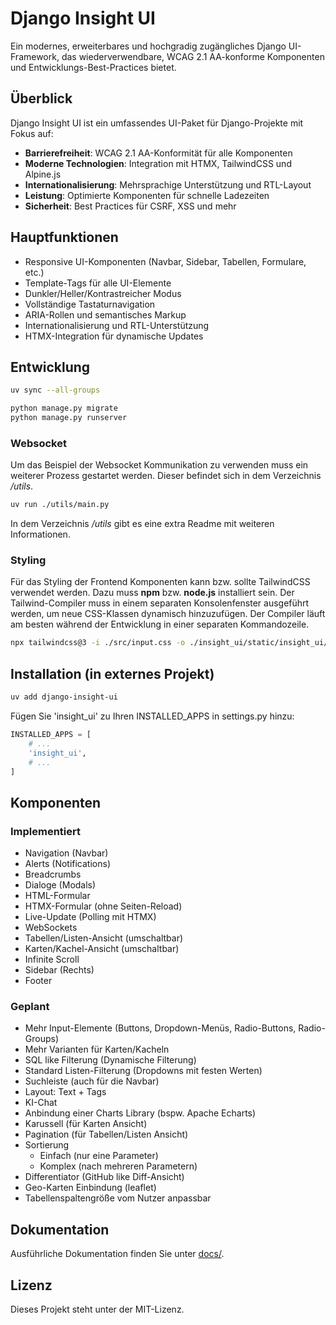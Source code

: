 # Django Insight UI

Ein modernes, erweiterbares und hochgradig zugängliches Django UI-Framework, das wiederverwendbare, WCAG 2.1 AA-konforme Komponenten und Entwicklungs-Best-Practices bietet.

## Überblick

Django Insight UI ist ein umfassendes UI-Paket für Django-Projekte mit Fokus auf:

- **Barrierefreiheit**: WCAG 2.1 AA-Konformität für alle Komponenten
- **Moderne Technologien**: Integration mit HTMX, TailwindCSS und Alpine.js
- **Internationalisierung**: Mehrsprachige Unterstützung und RTL-Layout
- **Leistung**: Optimierte Komponenten für schnelle Ladezeiten
- **Sicherheit**: Best Practices für CSRF, XSS und mehr

## Hauptfunktionen

- Responsive UI-Komponenten (Navbar, Sidebar, Tabellen, Formulare, etc.)
- Template-Tags für alle UI-Elemente
- Dunkler/Heller/Kontrastreicher Modus
- Vollständige Tastaturnavigation
- ARIA-Rollen und semantisches Markup
- Internationalisierung und RTL-Unterstützung
- HTMX-Integration für dynamische Updates

## Entwicklung

```bash
uv sync --all-groups

python manage.py migrate
python manage.py runserver
```

### Websocket

Um das Beispiel der Websocket Kommunikation zu verwenden muss ein weiterer Prozess gestartet werden. Dieser befindet sich in dem Verzeichnis _/utils_.

```bash
uv run ./utils/main.py
```

In dem Verzeichnis _/utils_ gibt es eine extra Readme mit weiteren Informationen.

### Styling

Für das Styling der Frontend Komponenten kann bzw. sollte TailwindCSS verwendet werden. Dazu muss **npm** bzw. **node.js** installiert sein. Der Tailwind-Compiler muss in einem separaten Konsolenfenster ausgeführt werden, um neue CSS-Klassen dynamisch hinzuzufügen. Der Compiler läuft am besten während der Entwicklung in einer separaten Kommandozeile.

```bash
npx tailwindcss@3 -i ./src/input.css -o ./insight_ui/static/insight_ui/css/tailwind.css --watch
```

## Installation (in externes Projekt)

```bash
uv add django-insight-ui
```

Fügen Sie 'insight_ui' zu Ihren INSTALLED_APPS in settings.py hinzu:

```python
INSTALLED_APPS = [
    # ...
    'insight_ui',
    # ...
]
```

## Komponenten

### Implementiert

- Navigation (Navbar)
- Alerts (Notifications)
- Breadcrumbs
- Dialoge (Modals)
- HTML-Formular
- HTMX-Formular (ohne Seiten-Reload)
- Live-Update (Polling mit HTMX)
- WebSockets
- Tabellen/Listen-Ansicht (umschaltbar)
- Karten/Kachel-Ansicht (umschaltbar)
- Infinite Scroll
- Sidebar (Rechts)
- Footer

### Geplant

- Mehr Input-Elemente (Buttons, Dropdown-Menüs, Radio-Buttons, Radio-Groups)
- Mehr Varianten für Karten/Kacheln
- SQL like Filterung (Dynamische Filterung)
- Standard Listen-Filterung (Dropdowns mit festen Werten)
- Suchleiste (auch für die Navbar)
- Layout: Text + Tags
- KI-Chat
- Anbindung einer Charts Library (bspw. Apache Echarts)
- Karussell (für Karten Ansicht)
- Pagination (für Tabellen/Listen Ansicht)
- Sortierung
    - Einfach (nur eine Parameter)
    - Komplex (nach mehreren Parametern)
- Differentiator (GitHub like Diff-Ansicht)
- Geo-Karten Einbindung (leaflet)
- Tabellenspaltengröße vom Nutzer anpassbar

## Dokumentation

Ausführliche Dokumentation finden Sie unter [docs/](docs/).

## Lizenz

Dieses Projekt steht unter der MIT-Lizenz.
